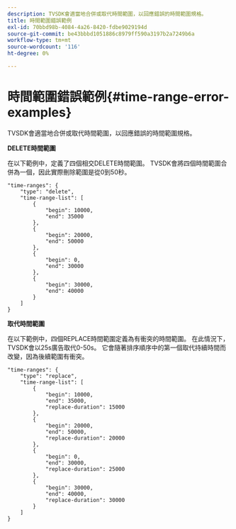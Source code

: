 ```yaml
---
description: TVSDK會適當地合併或取代時間範圍，以回應錯誤的時間範圍規格。
title: 時間範圍錯誤範例
exl-id: 70bbd98b-4084-4a26-8420-fdbe9029194d
source-git-commit: be43bbbd1051886c8979ff590a3197b2a7249b6a
workflow-type: tm+mt
source-wordcount: '116'
ht-degree: 0%

---
```


# 時間範圍錯誤範例{#time-range-error-examples}

TVSDK會適當地合併或取代時間範圍，以回應錯誤的時間範圍規格。

**DELETE時間範圍**

在以下範例中，定義了四個相交DELETE時間範圍。 TVSDK會將四個時間範圍合併為一個，因此實際刪除範圍是從0到50秒。

```
"time-ranges": {
    "type": "delete",
    "time-range-list": [
        {
            "begin": 10000,
            "end": 35000
        },
        {
            "begin": 20000,
            "end": 50000
        },
        {
            "begin": 0,
            "end": 30000
        },
        {
            "begin": 30000,
            "end": 40000
        }
    ]
}
```

**取代時間範圍**

在以下範例中，四個REPLACE時間範圍定義為有衝突的時間範圍。 在此情況下，TVSDK會以25s廣告取代0-50s。 它會隨著排序順序中的第一個取代持續時間而改變，因為後續範圍有衝突。

```
"time-ranges": {
    "type": "replace",
    "time-range-list": [
        {
            "begin": 10000,
            "end": 35000,
            "replace-duration": 15000
        },
        {
            "begin": 20000,
            "end": 50000,
            "replace-duration": 20000
        },
        {
            "begin": 0,
            "end": 30000,
            "replace-duration": 25000
        },
        {
            "begin": 30000,
            "end": 40000,
            "replace-duration": 30000
        }
    ]
}
```
